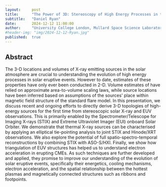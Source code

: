 ```yaml
---
layout:     post
title:      "The Power of 3D: Stereoscopy of High Energy Processes in the Age of Solar Orbiter"
subtitle:   "Daniel Ryan"
date:       2024-12-12 11:00:00
author:     "University College London, Mullard Space Science Laboratory (MSSL), UK"
#header-img: "img/2024-12-12-Ryan.jpg"
published:  true
---
```


## Abstract
The 3-D locations and volumes of X-ray emitting sources in the solar atmosphere are crucial to understanding the evolution of high energy processes in solar eruptive events.  However to date, estimates of these properties have only ever been conducted in 2-D.  Volume estimates of have relied on approximate area-to-volume scaling laws, while source locations have been inferred based on assumptions of the sources' place within magnetic field structure of the standard flare model.  In this presentation, we discuss recent and ongoing efforts to directly derive 3-D topologies of high-energy sources for the first time from stereoscopic solar X-ray and EUV observations.  This is primarily enabled by the Spectrometer/Telescope for Imaging X-rays (STIX) and Extreme Ultraviolet Imager (EUI) onboard Solar Orbiter.  We demonstrate that thermal X-ray sources can be characterised by applying an elliptical tie-pointing analysis to joint STIX and Hinode/XRT observations.  We also explore the potential of full spatio-spectro-temporal reconstructions by combining STIX with ASO-S/HXI.  Finally, we show how triangulation of EUV structures has helped us to understand electron acceleration in erupting CMEs.  As such techniques are further developed and applied, they promise to improve our understanding of the evolution of solar eruptive events, specifically their energetics, cooling mechanisms, electron acceleration, and the spatial relationship between the hottest plasmas and magnetically connected structures such as ribbons and footpoints.
